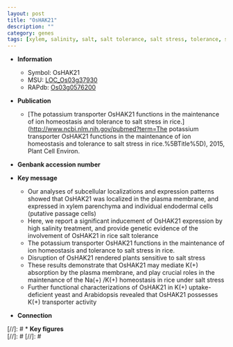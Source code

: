 ```yaml
---
layout: post
title: "OsHAK21"
description: ""
category: genes
tags: [xylem, salinity, salt, salt tolerance, salt stress, tolerance, stress, homeostasis, transporter, plasma membrane, potassium, xylem parenchyma]
---
```


* **Information**  
    + Symbol: OsHAK21  
    + MSU: [LOC_Os03g37930](http://rice.plantbiology.msu.edu/cgi-bin/ORF_infopage.cgi?orf=LOC_Os03g37930)  
    + RAPdb: [Os03g0576200](http://rapdb.dna.affrc.go.jp/viewer/gbrowse_details/irgsp1?name=Os03g0576200)  

* **Publication**  
    + [The potassium transporter OsHAK21 functions in the maintenance of ion homeostasis and tolerance to salt stress in rice.](http://www.ncbi.nlm.nih.gov/pubmed?term=The potassium transporter OsHAK21 functions in the maintenance of ion homeostasis and tolerance to salt stress in rice.%5BTitle%5D), 2015, Plant Cell Environ.

* **Genbank accession number**  

* **Key message**  
    + Our analyses of subcellular localizations and expression patterns showed that OsHAK21 was localized in the plasma membrane, and expressed in xylem parenchyma and individual endodermal cells (putative passage cells)
    + Here, we report a significant inducement of OsHAK21 expression by high salinity treatment, and provide genetic evidence of the involvement of OsHAK21 in rice salt tolerance
    + The potassium transporter OsHAK21 functions in the maintenance of ion homeostasis and tolerance to salt stress in rice.
    + Disruption of OsHAK21 rendered plants sensitive to salt stress
    + These results demonstrate that OsHAK21 may mediate K(+) absorption by the plasma membrane, and play crucial roles in the maintenance of the Na(+) /K(+) homeostasis in rice under salt stress
    + Further functional characterizations of OsHAK21 in K(+) uptake-deficient yeast and Arabidopsis revealed that OsHAK21 possesses K(+) transporter activity

* **Connection**  

[//]: # * **Key figures**  
[//]: # 
[//]: # 
